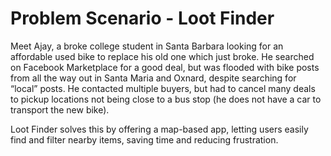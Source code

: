 # Problem Scenario - Loot Finder

Meet Ajay, a broke college student in Santa Barbara looking for an affordable used bike to replace his old one which just broke. He searched on Facebook Marketplace for a good deal, but was flooded with bike posts from all the way out in Santa Maria and Oxnard, despite searching for “local” posts. He contacted multiple buyers, but had to cancel many deals to pickup locations not being close to a bus stop (he does not have a car to transport the new bike). 

Loot Finder solves this by offering a map-based app, letting users easily find and filter nearby items, saving time and reducing frustration.
